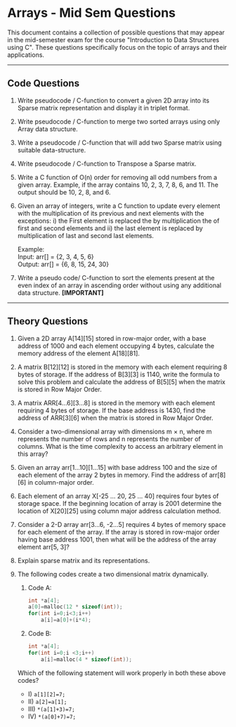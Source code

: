 # Arrays - Mid Sem Questions

This document contains a collection of possible questions that may appear in the mid-semester exam for the course "Introduction to Data Structures using C". These questions specifically focus on the topic of arrays and their applications.

---

## Code Questions

1. Write pseudocode / C-function to convert a given 2D array into its Sparse matrix representation and display it in triplet format.
2. Write pseudocode / C-function to merge two sorted arrays using only Array data structure.
3. Write a pseudocode / C-function that will add two Sparse matrix using suitable data-structure.
4. Write pseudocode / C-function to Transpose a Sparse matrix.
5. Write a C function of O(n) order for removing all odd numbers from a given array. Example, if the array contains 10, 2, 3, 7, 8, 6, and 11. The output should be 10, 2, 8, and 6.
6. Given an array of integers, write a C function to update every element with the multiplication of its previous and next elements with the exceptions: i) the First element is replaced the by multiplication the of first and second elements and ii) the last element is replaced by multiplication of last and second last elements.
   
   Example:  
   Input: arr[] = {2, 3, 4, 5, 6}  
   Output: arr[] = {6, 8, 15, 24, 30}
7. Write a pseudo code/ C-function to sort the elements present at the even index of an array in ascending order without using any additional data structure. **[IMPORTANT]**

---

## Theory Questions

1. Given a 2D array A[14][15] stored in row-major order, with a base address of 1000 and each element occupying 4 bytes, calculate the memory address of the element A[18][81].
2. A matrix B[12][12] is stored in the memory with each element requiring 8 bytes of storage. If the address of B[3][3] is 1140, write the formula to solve this problem and calculate the address of B[5][5] when the matrix is stored in Row Major Order.
3. A matrix ARR[4...6][3...8] is stored in the memory with each element requiring 4 bytes of storage. If the base address is 1430, find the address of ARR[3][6] when the matrix is stored in Row Major Order.
4. Consider a two-dimensional array with dimensions m × n, where m represents the number of rows and n represents the number of columns. What is the time complexity to access an arbitrary element in this array?
5. Given an array arr[1...10][1...15] with base address 100 and the size of each element of the array 2 bytes in memory. Find the address of arr[8][6] in column-major order.
6. Each element of an array X[-25 ... 20, 25 ... 40] requires four bytes of storage space. If the beginning location of array is 2001 determine the location of X[20][25] using column major address calculation method.
7. Consider a 2-D array arr[3...6, -2...5] requires 4 bytes of memory space for each element of the array. If the array is stored in row-major order having base address 1001, then what will be the address of the array element arr[5, 3]?
8. Explain sparse matrix and its representations.
9. The following codes create a two dimensional matrix dynamically.
   
   1. Code A:
      ```c
      int *a[4];
      a[0]=malloc(12 * sizeof(int));
      for(int i=0;i<3;i++)
          a[i]=a[0]+(i*4);
      ```
   2. Code B:
      ```c
      int *a[4];
      for(int i=0;i <3;i++)
          a[i]=malloc(4 * sizeof(int));
      ```
   Which of the following statement will work properly in both these above codes?
   - I) `a[1][2]=7;`
   - II) `a[2]=a[1];`
   - III) `*(a[1]+3)=7;`
   - IV) `*(a[0]+7)=7;`